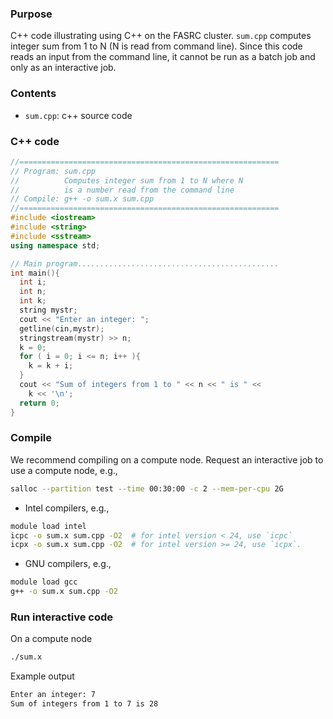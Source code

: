###  Purpose

C++ code illustrating using C++ on the FASRC cluster. `sum.cpp` computes integer sum from 1 to N (N is read from command line). Since this code reads an input from the command line, it cannot be run as a batch job and only as an interactive job.

### Contents

* `sum.cpp`: c++ source code 

### C++ code

```cpp
//==========================================================
// Program: sum.cpp
//          Computes integer sum from 1 to N where N
//          is a number read from the command line
// Compile: g++ -o sum.x sum.cpp
//==========================================================
#include <iostream>
#include <string>
#include <sstream>
using namespace std;

// Main program.............................................
int main(){
  int i;
  int n;
  int k;
  string mystr;
  cout << "Enter an integer: ";
  getline(cin,mystr);
  stringstream(mystr) >> n;
  k = 0;
  for ( i = 0; i <= n; i++ ){
    k = k + i;
  }
  cout << "Sum of integers from 1 to " << n << " is " <<
    k << '\n';
  return 0;
}
```

### Compile

We recommend compiling on a compute node. Request an interactive job to use a compute node, e.g.,

```bash
salloc --partition test --time 00:30:00 -c 2 --mem-per-cpu 2G
```

* Intel compilers, e.g.,

```bash
module load intel
icpc -o sum.x sum.cpp -O2  # for intel version < 24, use `icpc`
icpx -o sum.x sum.cpp -O2  # for intel version >= 24, use `icpx`.
```

* GNU compilers, e.g.,

```bash
module load gcc
g++ -o sum.x sum.cpp -O2
```

### Run interactive code

On a compute node

```bash
./sum.x
```

Example output

```bash
Enter an integer: 7
Sum of integers from 1 to 7 is 28
```
